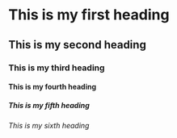 # This is my first heading
## This is my second heading
### This is my third heading
#### This is my fourth heading
##### This is my fifth heading
###### This is my sixth heading

